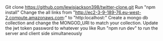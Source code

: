 Git clone https://github.com/lewisjackson398/twitter-clone.git
Run "npm install"
Change the all links from  "http://ec2-3-9-189-76.eu-west-2.compute.amazonaws.com:" to "http:localhost:"
Create a mongo db collection and change the MONGOD_URI to match your collection.
Update the jwt token password to whatever you like
Run "npm run dev" to run the server and client side simultaneously

